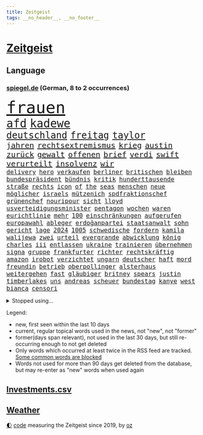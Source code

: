```yaml
---
title: Zeitgeist
tags: __no_header__, __no_footer__
---
```


# [Zeitgeist](https://oliz.io/zeitgeist/)

## Language

<h3><a href="https://www.spiegel.de" target="_blank">spiegel.de</a> (German, 8 to 2 occurrences)</h3>
<p style="font-family:monospace">
<span style="font-size:32pt"><a href="news_links.html#frauen" class="current">frauen</a></span>
<br>
<span style="font-size:22pt"><a href="news_links.html#afd" class="current">afd</a></span>
<span style="font-size:22pt"><a href="news_links.html#kadewe" class="current">kadewe</a></span>
<br>
<span style="font-size:18pt"><a href="news_links.html#deutschland" class="current">deutschland</a></span>
<span style="font-size:18pt"><a href="news_links.html#freitag" class="current">freitag</a></span>
<span style="font-size:18pt"><a href="news_links.html#taylor" class="current">taylor</a></span>
<br>
<span style="font-size:15pt"><a href="news_links.html#jahren" class="current">jahren</a></span>
<span style="font-size:15pt"><a href="news_links.html#rechtsextremismus" class="current">rechtsextremismus</a></span>
<span style="font-size:15pt"><a href="news_links.html#krieg" class="current">krieg</a></span>
<span style="font-size:15pt"><a href="news_links.html#austin" class="current">austin</a></span>
<span style="font-size:15pt"><a href="news_links.html#zurück" class="current">zurück</a></span>
<span style="font-size:15pt"><a href="news_links.html#gewalt" class="current">gewalt</a></span>
<span style="font-size:15pt"><a href="news_links.html#offenen" class="current">offenen</a></span>
<span style="font-size:15pt"><a href="news_links.html#brief" class="current">brief</a></span>
<span style="font-size:15pt"><a href="news_links.html#verdi" class="current">verdi</a></span>
<span style="font-size:15pt"><a href="news_links.html#swift" class="current">swift</a></span>
<span style="font-size:15pt"><a href="news_links.html#verurteilt" class="current">verurteilt</a></span>
<span style="font-size:15pt"><a href="news_links.html#insolvenz" class="current">insolvenz</a></span>
<span style="font-size:15pt"><a href="news_links.html#wir" class="current">wir</a></span>
<br>
<span style="font-size:12pt"><a href="news_links.html#delivery" class="new">delivery</a></span>
<span style="font-size:12pt"><a href="news_links.html#hero" class="current">hero</a></span>
<span style="font-size:12pt"><a href="news_links.html#verkaufen" class="current">verkaufen</a></span>
<span style="font-size:12pt"><a href="news_links.html#berliner" class="current">berliner</a></span>
<span style="font-size:12pt"><a href="news_links.html#britischen" class="current">britischen</a></span>
<span style="font-size:12pt"><a href="news_links.html#bleiben" class="current">bleiben</a></span>
<span style="font-size:12pt"><a href="news_links.html#bundespräsident" class="current">bundespräsident</a></span>
<span style="font-size:12pt"><a href="news_links.html#bündnis" class="current">bündnis</a></span>
<span style="font-size:12pt"><a href="news_links.html#kritik" class="current">kritik</a></span>
<span style="font-size:12pt"><a href="news_links.html#hunderttausende" class="current">hunderttausende</a></span>
<span style="font-size:12pt"><a href="news_links.html#straße" class="current">straße</a></span>
<span style="font-size:12pt"><a href="news_links.html#rechts" class="current">rechts</a></span>
<span style="font-size:12pt"><a href="news_links.html#icon" class="new">icon</a></span>
<span style="font-size:12pt"><a href="news_links.html#of" class="current">of</a></span>
<span style="font-size:12pt"><a href="news_links.html#the" class="current">the</a></span>
<span style="font-size:12pt"><a href="news_links.html#seas" class="new">seas</a></span>
<span style="font-size:12pt"><a href="news_links.html#menschen" class="current">menschen</a></span>
<span style="font-size:12pt"><a href="news_links.html#neue" class="current">neue</a></span>
<span style="font-size:12pt"><a href="news_links.html#möglicher" class="current">möglicher</a></span>
<span style="font-size:12pt"><a href="news_links.html#israels" class="current">israels</a></span>
<span style="font-size:12pt"><a href="news_links.html#mützenich" class="current">mützenich</a></span>
<span style="font-size:12pt"><a href="news_links.html#spdfraktionschef" class="current">spdfraktionschef</a></span>
<span style="font-size:12pt"><a href="news_links.html#grünenchef" class="new">grünenchef</a></span>
<span style="font-size:12pt"><a href="news_links.html#nouripour" class="current">nouripour</a></span>
<span style="font-size:12pt"><a href="news_links.html#sicht" class="current">sicht</a></span>
<span style="font-size:12pt"><a href="news_links.html#lloyd" class="current">lloyd</a></span>
<span style="font-size:12pt"><a href="news_links.html#usverteidigungsminister" class="current">usverteidigungsminister</a></span>
<span style="font-size:12pt"><a href="news_links.html#pentagon" class="current">pentagon</a></span>
<span style="font-size:12pt"><a href="news_links.html#wochen" class="current">wochen</a></span>
<span style="font-size:12pt"><a href="news_links.html#waren" class="current">waren</a></span>
<span style="font-size:12pt"><a href="news_links.html#eurichtlinie" class="new">eurichtlinie</a></span>
<span style="font-size:12pt"><a href="news_links.html#mehr" class="current">mehr</a></span>
<span style="font-size:12pt"><a href="news_links.html#100" class="current">100</a></span>
<span style="font-size:12pt"><a href="news_links.html#einschränkungen" class="current">einschränkungen</a></span>
<span style="font-size:12pt"><a href="news_links.html#aufgerufen" class="current">aufgerufen</a></span>
<span style="font-size:12pt"><a href="news_links.html#europawahl" class="current">europawahl</a></span>
<span style="font-size:12pt"><a href="news_links.html#ableger" class="new">ableger</a></span>
<span style="font-size:12pt"><a href="news_links.html#erdoğanpartei" class="new">erdoğanpartei</a></span>
<span style="font-size:12pt"><a href="news_links.html#staatsanwalt" class="current">staatsanwalt</a></span>
<span style="font-size:12pt"><a href="news_links.html#sohn" class="current">sohn</a></span>
<span style="font-size:12pt"><a href="news_links.html#gericht" class="current">gericht</a></span>
<span style="font-size:12pt"><a href="news_links.html#lage" class="current">lage</a></span>
<span style="font-size:12pt"><a href="news_links.html#2024" class="current">2024</a></span>
<span style="font-size:12pt"><a href="news_links.html#1005" class="new">1005</a></span>
<span style="font-size:12pt"><a href="news_links.html#schwedische" class="current">schwedische</a></span>
<span style="font-size:12pt"><a href="news_links.html#fordern" class="current">fordern</a></span>
<span style="font-size:12pt"><a href="news_links.html#kamila" class="new">kamila</a></span>
<span style="font-size:12pt"><a href="news_links.html#walijewa" class="new">walijewa</a></span>
<span style="font-size:12pt"><a href="news_links.html#zwei" class="current">zwei</a></span>
<span style="font-size:12pt"><a href="news_links.html#urteil" class="current">urteil</a></span>
<span style="font-size:12pt"><a href="news_links.html#evergrande" class="current">evergrande</a></span>
<span style="font-size:12pt"><a href="news_links.html#abwicklung" class="new">abwicklung</a></span>
<span style="font-size:12pt"><a href="news_links.html#könig" class="current">könig</a></span>
<span style="font-size:12pt"><a href="news_links.html#charles" class="current">charles</a></span>
<span style="font-size:12pt"><a href="news_links.html#iii" class="current">iii</a></span>
<span style="font-size:12pt"><a href="news_links.html#entlassen" class="current">entlassen</a></span>
<span style="font-size:12pt"><a href="news_links.html#ukraine" class="current">ukraine</a></span>
<span style="font-size:12pt"><a href="news_links.html#trainieren" class="current">trainieren</a></span>
<span style="font-size:12pt"><a href="news_links.html#übernehmen" class="current">übernehmen</a></span>
<span style="font-size:12pt"><a href="news_links.html#signa" class="current">signa</a></span>
<span style="font-size:12pt"><a href="news_links.html#gruppe" class="current">gruppe</a></span>
<span style="font-size:12pt"><a href="news_links.html#frankfurter" class="current">frankfurter</a></span>
<span style="font-size:12pt"><a href="news_links.html#richter" class="current">richter</a></span>
<span style="font-size:12pt"><a href="news_links.html#rechtskräftig" class="current">rechtskräftig</a></span>
<span style="font-size:12pt"><a href="news_links.html#amazon" class="current">amazon</a></span>
<span style="font-size:12pt"><a href="news_links.html#irobot" class="new">irobot</a></span>
<span style="font-size:12pt"><a href="news_links.html#verzichtet" class="current">verzichtet</a></span>
<span style="font-size:12pt"><a href="news_links.html#ungarn" class="current">ungarn</a></span>
<span style="font-size:12pt"><a href="news_links.html#deutscher" class="current">deutscher</a></span>
<span style="font-size:12pt"><a href="news_links.html#haft" class="current">haft</a></span>
<span style="font-size:12pt"><a href="news_links.html#mord" class="current">mord</a></span>
<span style="font-size:12pt"><a href="news_links.html#freundin" class="current">freundin</a></span>
<span style="font-size:12pt"><a href="news_links.html#betrieb" class="current">betrieb</a></span>
<span style="font-size:12pt"><a href="news_links.html#oberpollinger" class="new">oberpollinger</a></span>
<span style="font-size:12pt"><a href="news_links.html#alsterhaus" class="new">alsterhaus</a></span>
<span style="font-size:12pt"><a href="news_links.html#weitergehen" class="current">weitergehen</a></span>
<span style="font-size:12pt"><a href="news_links.html#fast" class="current">fast</a></span>
<span style="font-size:12pt"><a href="news_links.html#gläubiger" class="current">gläubiger</a></span>
<span style="font-size:12pt"><a href="news_links.html#britney" class="current">britney</a></span>
<span style="font-size:12pt"><a href="news_links.html#spears" class="current">spears</a></span>
<span style="font-size:12pt"><a href="news_links.html#justin" class="new">justin</a></span>
<span style="font-size:12pt"><a href="news_links.html#timberlakes" class="new">timberlakes</a></span>
<span style="font-size:12pt"><a href="news_links.html#uns" class="current">uns</a></span>
<span style="font-size:12pt"><a href="news_links.html#andreas" class="current">andreas</a></span>
<span style="font-size:12pt"><a href="news_links.html#scheuer" class="current">scheuer</a></span>
<span style="font-size:12pt"><a href="news_links.html#bundestag" class="current">bundestag</a></span>
<span style="font-size:12pt"><a href="news_links.html#kanye" class="current">kanye</a></span>
<span style="font-size:12pt"><a href="news_links.html#west" class="current">west</a></span>
<span style="font-size:12pt"><a href="news_links.html#bianca" class="current">bianca</a></span>
<span style="font-size:12pt"><a href="news_links.html#censori" class="new">censori</a></span>
</p>
<details>
<summary>Stopped using...</summary>
<p class="former" style="font-size:12pt">
positionen(1195) leisten(1194) regel(1194) entschuldigt(1192) erlitten(1192) zuge(1192) befürchten(1191) digitalisierung(1191) gewaltige(1191) material(1191) uhr(1191) chelsea(1190) lastwagen(1190) szenen(1190) tests(1190) ändert(1190) 400(1189) and(1189) aufgefordert(1189) aufmerksamkeit(1189) ausnahmen(1189) lobt(1189) risiko(1189) stecken(1189) tschechien(1189) witz(1189) aktuell(1188) covid(1188) erholung(1188) gestohlen(1188) nigeria(1188) richterin(1188) stürmer(1188) vierte(1188) who(1188) belasten(1187) entlässt(1187) maßnahme(1187) schlagzeilen(1187) summe(1187) weltwirtschaft(1187) beteiligten(1186) dreimal(1186) fliehen(1186) la(1186) leid(1186) schwangere(1186) smartphone(1186) 2000(1185) bundesamt(1185) kreis(1185) meinem(1185) wolle(1185) bisherige(1184) börse(1184) ifoinstitut(1184) kleiner(1184) konflikte(1184) meint(1184) mieter(1184) tötete(1184) versprach(1184) 27(1183) abstand(1183) aufgehoben(1183) feuerwehrleute(1183) leichen(1183) nord(1183) premierminister(1183) rat(1183) regt(1183) spanier(1183) sänger(1183) ursula(1183) verspielt(1183) aufruf(1182) befreien(1182) debüt(1182) halben(1182) tötet(1182) beschluss(1181) george(1181) jüngste(1181) oppositionelle(1181) schlimmsten(1181) verschieben(1181) entsetzt(1180) finanziell(1180) klubs(1180) spott(1180) venezuela(1180) infektion(1179) jahrhundert(1179) zählen(1179) durchsuchungen(1178) gegenteil(1178) aufgenommen(1177) leyen(1177) netzwerk(1177) störung(1177) bundestrainer(1176) ebenso(1176) taliban(1174) monats(1173) spiegelumfrage(1172) erfolgreichsten(1169) rollt(1169) aufgetaucht(1167) ausgesetzt(1166) richard(1164) kontakt(1162) automatisch(1161) retter(1161) fortsetzung(1160) s(1158) größere(1157) hafen(1157) journalist(1157) bundesnetzagentur(1154) abhängig(1149) überfordert(1145) kontert(1143) ausgetragen(1138) teuren(1137) armen(1132) drohne(1131) abschluss(1129) gelangen(1120) leiter(1108) rumänien(1012) long(1010) angebote(1004) durchbruch(965) 38(960) zentralbank(933) seither(930) drohenden(922) 72(919) ohnehin(916) kilogramm(913) freigesprochen(912) partnerschaft(912) flut(900) ausgefallen(898) zerstörten(892) erfolgreichste(887) jahrzehnt(877) schwarz(877) exil(873) günstiges(868) dokumentiert(839) energiekrise(814) halbes(813) rosa(810) roth(801) härte(799) menschlichkeit(797) euländer(790) gestört(788) militärischen(782) museen(779) stephen(775) ärztin(759) symbol(748) propaganda(746) genehmigt(741) match(732) geplatzt(728) desto(723) 49(711) einheit(710) herausgefunden(706) verantwortlichen(701) 62(699) abseits(697) unwetter(695) schülern(685) sklaverei(683) jennifer(681) zugenommen(681) lücken(679) gebiete(674) ungewiss(658) bewusst(657) besetzten(653) ansturm(642) fußballerinnen(640) ertrinken(635) ufer(630) zugänglich(626) trocken(613) unterlag(613) unterliegt(611) isoliert(605) luisa(602) mordfall(600) 1200(597) ran(596) 110(595) angeschlagenen(589) tiefer(588) joshua(586) paderborn(586) irgendwann(581) stärksten(580) verheerend(579) nationale(577) jimmy(576) brasilianischen(572) älter(568) image(562) erntet(561) kampagne(558) riesig(557) demenz(556) olympiasieger(555) zuhause(549) aufgaben(546) umweltschützer(539) träume(536) globalen(534) zivile(532) pleiten(520) werben(520) moderator(519) 89(515) beseitigt(514) weltgrößten(511) heikle(507) jude(506) missverständnis(495) nackt(495) dunkle(493) feierten(490) freigegeben(488) aufholjagd(487) historisches(479) sohnes(474) kompliziert(472) niederlagen(472) katze(460) versehen(457) deuten(456) spaltet(456) verzeichnen(454) karriereberaterin(448) schwarzer(446) umfassende(436) geschmack(433) sam(432) adolf(425) gleise(425) rudi(425) ausgemacht(424) human(422) verunsichert(421) serbische(414) ausgabe(405) vermeldet(402) labor(391) tauchte(390) leblos(388) professionell(388) brettspiele(387) verschafft(387) rammt(385) trieb(385) kulturstaatsministerin(383) heimische(381) gegründet(379) lockt(378) nannte(377) traditionellen(375) regenfälle(374) völler(373) fahnder(372) sachsens(370) überflüssig(370) erleidet(368) aussieht(367) prozesse(367) fassen(364) plätzen(364) oldtimer(362) bewahren(356) bildungsministerium(355) republikanische(355) inseln(351) islamistischen(351) unosicherheitsrat(351) getragen(349) gedemütigt(347) vorstandschef(345) juristischen(341) vermeintlicher(340) eskalierte(339) regierungsvertreter(339) nötigung(338) angezündet(336) anzeigen(336) verschwundenen(333) ajax(329) uefa(329) berlinkreuzberg(326) uhren(325) fett(322) grafiken(318) blüht(313) profifußballer(311) verstand(310) wänden(310) 15jährigen(309) 30000(308) hellt(303) legalisierung(301) überwunden(301) hohes(300) prioritäten(300) saisonstart(300) verschwörungsmythen(300) gesteht(296) erschaffen(294) hauseigentümer(294) optionen(294) allzu(292) lebenslanger(292) li(291) beleg(288) glas(288) schnellere(287) tätern(283) wiederwahl(282) einspruch(280) lebenden(277) flüchtende(275) gemälde(275) fußballverband(274) jim(274) set(274) solaranlagen(274) nirgendwo(273) aufschwung(272) basketballer(272) alarmbereitschaft(269) helmut(267) konkret(266) ausgehen(263) lebenszeichen(263) erneuern(262) christen(261) beschmiert(254) yoga(254) dir(252) jagen(252) belgische(250) billig(250) ken(250) sportart(250) natur(246) branchenverband(243) gelernt(243) problematisch(241) heiklen(237) schlagabtausch(236) anschlägen(233) kalifornischen(230) rekrutiert(229) wärme(229) brannte(227) mahnen(226) verweis(226) brandstiftung(223) gestrandet(222) luftangriffen(222) gasspeicher(221) budget(219) familienvater(218) gelte(218) luis(218) unfallort(218) bremse(217) politologe(217) wiese(217) epstein(216) jeffrey(216) vučić(213) 38jähriger(211) fasziniert(211) festgestellt(211) schwieg(211) inferno(209) umzusetzen(209) zwanzig(209) gündoğan(208) bunter(207) wird’s(207) abgeschoben(206) installation(205) schleppend(205) bundesagentur(204) errichtet(204) weltberühmt(204) plakate(203) steve(203) zügen(203) hergestellt(201) seenot(201) überflutet(201) 2013(199) fällig(199) spaghetti(198) jemanden(197) schlichten(197) tierwohl(197) weltkulturerbe(197) eindringen(196) bunten(194) gefährt(194) spitzenfußball(193) düsseldorfer(191) mitgliedstaaten(190) schwach(189) leuchtet(185) mahnte(185) stockt(185) clemens(184) überschwemmt(184) klassische(182) palästinensischen(182) vorort(182) schmerzhaft(180) verkehrswende(180) zwölfjährige(180) dfbfrauen(179) ermordet(179) masken(179) erweitert(178) gefährlichste(178) brandmauer(177) palästinensische(176) eauto(175) sicherheitsmaßnahmen(175) metropole(174) postbank(174) unzufriedenheit(173) immobilienmarkt(172) lissabon(171) reservisten(170) service(170) aushalten(169) iphone(169) unterscheiden(169) schnäppchen(167) winfried(167) wmtitel(167) andré(166) meteorologen(166) sagten(164) teuerste(164) maximal(163) sechsstellige(163) schiene(160) sterne(160) ausbeutung(159) grundsätze(159) lehnte(159) küsten(158) säugetiere(158) algerien(156) entstand(156) monatelange(156) vorfalls(156) ernten(155) schmerzhaften(155) regelwerk(154) stoppte(153) abbau(152) bestens(152) flügel(152) vereint(152) zusammenarbeitet(152) besuchte(151) populär(151) teilzeit(151) gregor(150) gysi(150) hebel(148) konjunkturflaute(148) mau(148) frachtschiffe(147) sichergestellt(147) kehrten(146) kruse(146) birmingham(145) traumatisiert(145) usschauspielerin(145) amber(144) sportpsychologe(144) organisierten(143) uber(143) judenhass(142) wahrzeichen(142) körperliche(141) betrieben(140) flüsse(140) inhaber(140) leser(140) arbeitskräftemangel(139) schwenken(139) express(138) urs(138) aufstehen(137) nowitzki(137) schach(137) sekt(137) bedauert(136) technisch(136) bemerkte(135) knacken(135) anfänger(134) schwänzen(134) afdchef(133) checker(133) einrichtung(133) johann(133) tobi(133) usbundesstaaten(133) überlegt(133) kontrollverlust(132) sperrte(132) nachteile(131) schusswaffenangriff(131) zweitgrößte(131) gekürzt(130) ähnelt(130) beliebtesten(129) disziplin(129) errungen(129) thiel(129) zensur(129) ausgeweitet(128) erbgut(128) kassel(128) verübt(128) vertreiben(127) abgesetzt(126) normales(126) rückenschmerzen(126) topspiel(126) gewöhnt(125) indiz(125) antisemitischen(123) gegenschlägen(121) schlechtesten(121) glänzt(120) heutzutage(120) kapitolsturm(120) individuelle(119) muslimische(119) verfasst(119) virales(119) engländer(118) wankt(117) 23jährigen(116) appellieren(116) home(116) noten(116) 2001(115) aufwendig(115) belastungsgrenze(115) jugendstrafe(115) streamen(115) kürt(113) autoattacke(112) erzeugt(112) kimmich(112) neuling(112) versinkt(112) charlie(111) hartnäckig(111) isst(110) mehrmals(110) bezug(109) kritikerin(109) 1981(108) afroamerikaner(108) ausbruch(108) marschieren(108) millionensumme(108) franzosen(107) krimineller(107) magie(107) wintershall(107) generationen(106) rockstar(106) verbrennungen(106) auferstehung(105) hitzigen(105) jüdischen(105) längerem(105) profiteure(105) singen(105) beschuldigen(104) geiger(104) geschenke(104) industrien(104) konzentriert(104) ägyptens(104) außergewöhnliche(103) lindert(103) asylbewerbern(102) erstaunliche(102) raumstation(102) sechsjähriger(102) ukrainekriegs(102) zentralrat(101) blutige(100) gefängnisstrafe(100) industrieverband(100) lebenslangen(100) spezialkräften(100) überfüllt(100) kommissionspräsidentin(99) künstlers(99) schafften(99) volle(99) ablegen(98) leitzins(98) populistische(98) rekordzahl(98) 67jährige(97) blinder(97) flieht(97) geschäftspartner(97) manufaktur(97) osteuropa(97) entertainer(96) championsleaguegruppenphase(95) sofern(95) tante(95) himmelsspektakel(94) preisbremsen(94) görlitz(93) medizinische(93) ausfälle(92) philippinische(92) störungen(92) alina(91) andrij(91) bedeutendes(91) einseitig(91) ölkonzern(91) absicht(90) angerufen(90) brandstifter(90) dividenden(90) eisschild(90) immobilienkauf(90) rotterdam(90) terzić(90) abramowitsch(89) einsätzen(89) glänzend(89) kochbuch(89) leistete(89) mexikos(89) oligarch(89) relativ(89) tournee(89) verweht(89) waffenverbot(89) zack(89) einlegen(88) eusanktionen(88) kinderreisepass(88) q(88) gerichtsurteil(87) größenwahn(87) höchster(87) rutschen(87) schuster(87) solidarisiert(87) vermeidet(87) wettbewerben(87) zentralrats(87) überwiegend(87) diplomatie(86) fahrwerk(86) heizt(86) niedergelassenen(86) tierarzt(86) zusammenleben(86) einberufen(85) aston(84) behoben(84) stadtzentrum(84) ausreisen(83) sicherheitsvorkehrungen(83) unvollendete(83) dreistellige(82) elektrosuv(82) gestorbenen(82) horrorszenen(82) überführt(82) bekennen(81) echter(81) gegenfahrbahn(81) gesicherten(81) kreistag(81) maske(81) ruinierte(81) ssv(81) terrororganisation(81) finanzhilfen(80) kaufhaus(80) knast(80) narzissten(80) anwohnern(79) aufwärts(79) auseinandersetzungen(79) heiligabend(79) jahrelange(79) propalästinensische(79) zugesetzt(79) referees(78) weltmeisterschaften(78) asylreform(77) coming(77) eiserne(77) gezerrt(77) schräge(77) unterscheidet(77) architekt(76) bulgariens(76) eingedrungen(76) hamasangriff(76) kampfbrigade(76) afghanen(75) afghaninnen(75) großangriff(75) hamasgeiseln(75) israelisches(75) bisweilen(74) briefe(74) härterer(74) jeher(74) praxen(74) zustellen(74) besucherinnen(73) fein(73) meistens(73) reuter(73) überwältigt(73) abdullah(72) angreifern(72) beerdigungen(72) eingefahren(72) führerscheinprüfung(72) führungsriege(72) peace(72) sturmflut(72) verbotenen(72) bet(71) dokument(71) kilometern(71) zuneigung(71) übersteht(71) agiert(70) bejubeln(70) cheng(70) dauereinsatz(70) generalverdacht(70) kingdom(70) konflikten(70) resonanz(70) unterwerfen(70) planungsbeschleunigung(69) völkern(69) zuständig(69) akte(68) bo(68) gefährlichsten(68) gilad(68) mariupol(68) neigen(68) onlineplattformen(68) symbolen(68) unochef(68) eingewiesen(67) perspektivwechsel(67) ureinwohner(67) eintreten(66) eskalationen(66) kommissar(66) mohammad(66) nordseeküste(66) schwört(66) strafmaßnahmen(66) tibon(66) wild(66) 68jährige(65) kiboom(65) muslimen(65) vergesslicher(65) vielmehr(65) weltlage(65) christmas(64) containerschiffe(64) glaubensgemeinschaften(64) ingo(64) jobwechsel(64) maine(64) nbasaison(64) niedrige(64) stühle(64) synagoge(64) tipp(64) unbeliebt(64) verpackungsmüll(64) 28jährige(63) eingefroren(63) hobby(63) shitstorm(63) tabelle(63) basketballliga(62) handlungsunfähig(62) kanzlerkandidatur(62) kettensäge(62) pfand(62) unsichtbare(62) wohnkosten(62) aleppo(61) gotteshaus(61) henning(61) matthew(61) perry(61) unglücklich(61) veredelt(61) zwischenfälle(61) 1988(60) abwärts(60) angestrebte(60) arbeitsrecht(60) eröffnete(60) häftlinge(60) häme(60) immunsystem(60) jedermann(60) positioniert(60) rentnerin(60) verzögerungstaktik(60) werbefrei(60) aushält(59) economist(59) elbtowers(59) gags(59) kasachstan(59) mangelndes(59) polarisierung(59) südchinesisches(59) terrorangriffe(59) flüchtlingsdebatte(58) wegfallen(58) eautobauer(57) gelage(57) hirn(57) ruhen(57) veränderung(57) vorurteile(57) wertvollste(57) ähnliches(57) ausländer(56) benkos(56) bewaffneter(56) lennon(56) millionenpublikum(56) nkunku(56) sewing(56) torsten(56) vertretungen(56) analysen(55) gräben(55) immobilienkäufer(55) lernte(55) mangelhaft(55) trainerbank(55) arbeiteten(54) gerichten(54) psychiatrischen(54) staatsaffäre(54) unterschätzt(54) bundespolitik(53) fünfmal(53) gerüstet(53) knackt(53) palästinenserbehörde(53) risotto(53) streaming(53) unoresolution(53) dividende(52) erdgasspeicher(52) hamasmassaker(52) tarifverträge(52) zwangslage(52) abzuwenden(51) bsi(51) feinschmecker(51) gegenden(51) guardian(51) wachsamkeit(51) weihnachtszeit(51) altenheim(50) hausfriedensbruchs(50) spiels(50) svensson(50) wisconsin(50) freitagmorgen(49) gazaresolution(49) gewaltsam(49) gießen(49) lockdown(49) norwegens(49) satellitendaten(49) schmelze(49) signagruppe(49) streitigkeiten(49) 700000(48) beendete(48) bombardierung(48) five(48) fluminense(48) siegerin(48) weins(48) zerschlagung(48) dünn(47) gazakriegs(47) neutral(47) toleranz(47) türkin(47) liberia(46) zerbröselt(46) zugreifen(46) basteln(45) gesundheitsbehörde(45) gesunkenen(45) glaubensgemeinschaft(45) kündigungen(45) personalwechsel(45) weststrand(45) wunschdenken(45) zündende(45) abschiedsbrief(44) angespült(44) ausruhen(44) belastungsprobe(44) bundeskriminalamt(44) museumsdirektor(44) vorjahren(44) balanceakt(43) bedrohliche(43) bundesverfassungsgerichts(43) jacob(43) kriegsgebiet(43) spurensuche(43) timing(43) unterschriften(43) anträgen(42) geboten(42) hackergruppe(42) projekten(42) sammelte(42) sicherheitspersonal(42) trainerwechsel(42) verächtlich(42) widersprechen(42) arthrose(41) endoprothesen(41) gelenk(41) kniearthrose(41) knorpel(41) pia(41) schuldenregeln(41) verlässlich(41) freundeskreis(40) schadsoftware(40) texten(40) bundesligisten(39) irrational(39) befahrbar(38) brandbrief(38) dwd(38) kommunalwahl(38) mitgliederversammlung(38) nannten(38) räume(38) rücksicht(38) siegesserie(38) skiunfall(38) brutalität(37) haushaltskrise(37) hauswand(37) ranga(37) tarifkonflikt(37) erstmalig(36) schonen(36) christlichen(35) einzog(35) motivierter(35) rettungssanitäter(35) empfänger(34) gefühlte(34) hermann(34) läden(34) nrwinnenminister(34) reul(34) usmilitärstützpunkte(34) durchsuchten(33) geplantes(33) handwerk(33) händeringend(33) kartell(33) längeren(33) norbert(33) sanktionierte(33) tiefpunkt(33) twitternachfolger(33) abgewickelt(32) nachbarin(32) taxifahrer(32) titelkandidaten(32) beigesteuert(31) bizarr(31) kindererziehung(31) schriftstellerverband(31) ausgebüxte(30) nbaspieler(30) urteils(30) kissinger(29) mahlzeiten(29) weihnachtsbaum(29) zuversichtlich(29) gültig(28) portemonnaie(28) professionelle(28) rathaus(28) rights(28) befürworter(27) chemiekonzerns(27) dachten(27) dienstwagen(27) erinnerung(27) geschäftsmodelle(27) glühwein(27) lynch(27) regierungskoalition(27) stationen(27) alias(26) kulturelle(26) strompreisen(26) stürmisch(26) tannenbaum(26) wehrpflichtige(26) arbeitgebern(25) usreporter(25) geburten(24) täterin(24) verkauften(24) weihnachtsfest(24) weihnachtsmann(24) ermittlungsverfahren(23) inspirieren(23) nationalkonservativen(23) rennt(23) weihnachtlich(23) winterreifen(23) adventszeit(22) schottergärten(22) signainsolvenz(22) verheerender(22) ausgedacht(21) malte(21) advent(20) bildgenerator(20) cherson(20) entwirft(20) handelsroute(20) mütterlichen(20) skandinavien(20) tarife(20) edin(19) ethan(19) gefährde(19) lastminutegeschenke(19) zurückgelassen(19) abende(18) frauenleiche(18) frontalzusammenstoß(18) islamist(18) iss(18) strafkolonie(18) aktivistinnen(17) boerne(17) christliche(17) diamanten(17) erstritten(17) flagge(17) präsent(17) tabellenvorletzter(17) wachleute(17) weihnachtsfeier(17) aschenbrödel(16) bescherung(16) eingezogen(16) minden(16) spielzeit(16) titelkandidat(16) ambitionen(15) belastungen(15) diesjährige(15) gerichtsakten(15) globaler(15) ausfall(14) ikea(14) rumäniens(14) starnberg(14) zunehmende(14) dauerzustand(13) graf(13) hogwarts(13) lambsdorff(13) präsidentschaftswahlen(13) unterm(13) verspätete(13) 10000punktemarke(12) ally(12) aussetzung(12) best(12) bootsunglück(12) konsumenten(12) meeresspiegel(12) pally(12) della(11) festliche(11) klimaschädlichen(11) kompromissbereitschaft(11) menschenhandel(11) neuerliche(11) postete(11) santa(11) sternschnuppen(11)
</p>
</details>
<p>Legend:
<ul>
<li><span class="new">new</span>, first seen within the last 10 days</li>
<li><span class="current">current</span>, regular topical words used in the news, not "new", not "former"</li>
<li><span class="former">former(days span relevant)</span>, not used in the last 30 days, but still re-occurring enough to not get deleted</li>
<li>Only words which occurred at least twice in the RSS feed are tracked. <a href="language/filters.py">Some common words are blocked</a></li>
<li>Words not used for more than 90 days get deleted from the database, but may re-enter as "new" words when used again</li>
</ul>
</p>

## [Investments](investments.html)[.csv](investments.csv)

## [Weather](weather.html)

<footer>
<a href="javascript:toggleTheme()" class="nav">🌓</a>
<a href="https://github.com/ooz/zeitgeist">code</a> measuring the Zeitgeist since 2019, by <a href="https://oliz.io">oz</a>
</footer>
